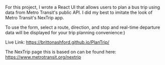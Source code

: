 For this project, I wrote a React UI that allows users to plan a bus trip using data from Metro Transit's public API. I did my best to imitate the look of Metro Transit's NexTrip app.

To use the form, select a route, direction, and stop and real-time departure data will be displayed for your trip planning convenience:)

Live Link: https://brittonashford.github.io/PlanTrip/



The NexTrip page this is based on can be found here: https://www.metrotransit.org/nextrip
